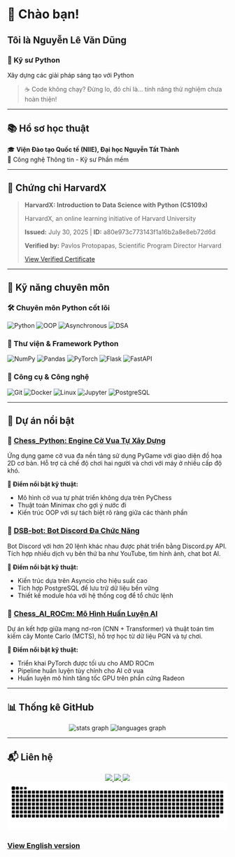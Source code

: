 
# 👋 Chào bạn!
## Tôi là Nguyễn Lê Văn Dũng
### 🚀 Kỹ sư Python
Xây dựng các giải pháp sáng tạo với Python
> ☕ Code không chạy? Đừng lo, đó chỉ là... tính năng thử nghiệm chưa hoàn thiện!

---

## 📚 Hồ sơ học thuật

🎓 **Viện Đào tạo Quốc tế (NIIE), Đại học Nguyễn Tất Thành**  
📘 Công nghệ Thông tin - Kỹ sư Phần mềm

---

## 🏅 Chứng chỉ HarvardX &nbsp;

> **HarvardX: Introduction to Data Science with Python (CS109x)**
>
> HarvardX, an online learning initiative of Harvard University
>
> **Issued:** July 30, 2025 | **ID:** a80e973c773143f1a16b2a8e8eb72d6d
>
> **Verified by:** Pavlos Protopapas, Scientific Program Director Harvard
>
> [View Verified Certificate](https://courses.edx.org/certificates/a80e973c773143f1a16b2a8e8eb72d6d)

---

## 💼 Kỹ năng chuyên môn

### 🛠️ Chuyên môn Python cốt lõi
  <img src="https://img.shields.io/badge/  Python-3776AB?logo=python&logoColor=white" alt="Python" />
  <img src="https://img.shields.io/badge/  OOP-3776AB?logo=python&logoColor=white" alt="OOP" />
  <img src="https://img.shields.io/badge/  Asynchronous-3776AB?logo=python&logoColor=white" alt="Asynchronous" />
  <img src="https://img.shields.io/badge/  Data Structures & Algorithms-3776AB?logo=python&logoColor=white" alt="DSA" />
</p>

### 🧩 Thư viện & Framework Python
  <img src="https://img.shields.io/badge/  NumPy-013243?logo=numpy&logoColor=white" alt="NumPy" />
  <img src="https://img.shields.io/badge/  Pandas-150458?logo=pandas&logoColor=white" alt="Pandas" />
  <img src="https://img.shields.io/badge/  PyTorch-EE4C2C?logo=pytorch&logoColor=white" alt="PyTorch" />
  <img src="https://img.shields.io/badge/  Flask-000000?logo=flask&logoColor=white" alt="Flask" />
  <img src="https://img.shields.io/badge/  FastAPI-009688?logo=fastapi&logoColor=white" alt="FastAPI" />
</p>

### 🧰 Công cụ & Công nghệ
  <img src="https://img.shields.io/badge/  Git-F05032?logo=git&logoColor=white" alt="Git" />
  <img src="https://img.shields.io/badge/  Docker-2496ED?logo=docker&logoColor=white" alt="Docker" />
  <img src="https://img.shields.io/badge/  Linux-FCC624?logo=linux&logoColor=black" alt="Linux" />
  <img src="https://img.shields.io/badge/  Jupyter-F37626?logo=jupyter&logoColor=white" alt="Jupyter" />
  <img src="https://img.shields.io/badge/  PostgreSQL-4169E1?logo=postgresql&logoColor=white" alt="PostgreSQL" />
</p>


---

## 🌟 Dự án nổi bật &nbsp;

### 📌 [Chess_Python: Engine Cờ Vua Tự Xây Dựng](https://github.com/VanDung-dev/Chess_Python)
Ứng dụng game cờ vua đa nền tảng sử dụng PyGame với giao diện đồ họa 2D cơ bản. Hỗ trợ cả chế độ chơi hai người và chơi với máy ở nhiều cấp độ khó.

**🔧 Điểm nổi bật kỹ thuật:**
  - Mô hình cờ vua tự phát triển không dựa trên PyChess
  - Thuật toán Minimax cho gợi ý nước đi
  - Kiến trúc OOP với sự tách biệt rõ ràng giữa các thành phần

### 📌 [DSB-bot: Bot Discord Đa Chức Năng](https://github.com/VanDung-dev/DSB-bot)
Bot Discord với hơn 20 lệnh khác nhau được phát triển bằng Discord.py API. Tích hợp nhiều dịch vụ bên thứ ba như YouTube, tìm hình ảnh, chat bot AI.

**🔧 Điểm nổi bật kỹ thuật:**
  - Kiến trúc dựa trên Asyncio cho hiệu suất cao
  - Tích hợp PostgreSQL để lưu trữ dữ liệu bền vững
  - Thiết kế module hóa với hệ thống cog để tổ chức lệnh

### 📌 [Chess_AI_ROCm: Mô Hình Huấn Luyện AI](https://github.com/VanDung-dev/Chess_AI_ROCm)
Dự án kết hợp giữa mạng nơ-ron (CNN + Transformer) và thuật toán tìm kiếm cây Monte Carlo (MCTS), hỗ trợ học từ dữ liệu PGN và tự chơi.

**🔧 Điểm nổi bật kỹ thuật:**
  - Triển khai PyTorch được tối ưu cho AMD ROCm
  - Pipeline huấn luyện tùy chỉnh cho AI cờ vua
  - Huấn luyện mô hình tăng tốc GPU trên phần cứng Radeon



---

## 📊 Thống kê GitHub

<div align="center">
  <img src="https://github-readme-stats.vercel.app/api?username=VanDung-dev&hide_title=false&hide_rank=false&show_icons=true&include_all_commits=true&count_private=true&disable_animations=false&theme=dark&locale=en&hide_border=false&order=1" height="150" alt="stats graph"  />
  <img src="https://github-readme-stats.vercel.app/api/top-langs?username=VanDung-dev&locale=en&hide_title=false&layout=compact&card_width=320&langs_count=5&theme=dark&hide_border=false&order=2" height="150" alt="languages graph"  />
</div>



---

## 📬 Liên hệ

<div align="center">
  <a href="https://www.linkedin.com/in/dung-nguyen-211bab348/">
    <img src="https://img.shields.io/badge/LinkedIn-0077B5?logo=linkedin&logoColor=white&style=for-the-badge&effect=plastic" />
  </a>
  
  <a href="https://t.me/vandungdev">
    <img src="https://img.shields.io/badge/Telegram-26A5E4?logo=telegram&logoColor=white&style=for-the-badge&effect=plastic" />
  </a>
  
  <a href="https://github.com/VanDung-dev">
    <img src="https://img.shields.io/badge/GitHub-181717?logo=github&logoColor=white&style=for-the-badge&effect=plastic" />
  </a>
  
</div>

<div align="center">
  <img src="https://raw.githubusercontent.com/Platane/snk/output/github-contribution-grid-snake-dark.svg" alt="Snake animation" />
</div>

### [View English version](README.md)

